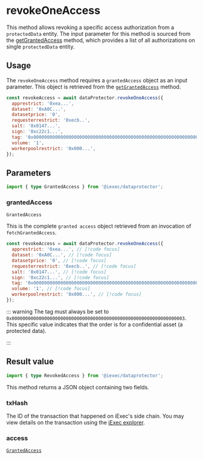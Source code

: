 # revokeOneAccess

This method allows revoking a specific access authorization from a
`protectedData` entity. The input parameter for this method is sourced from the
[getGrantedAccess](getGrantedAccess.md) method, which provides a list of all
authorizations on single `protectedData` entity.

## Usage

The `revokeOneAccess` method requires a `grantedAccess` object as an input
parameter. This object is retrieved from the
[`getGrantedAccess`](./getGrantedAccess.md) method.

```js
const revokeAccess = await dataProtector.revokeOneAccess({
  apprestrict: '0xea...',
  dataset: '0xA0C...',
  datasetprice: '0',
  requesterrestrict: '0xecb..',
  salt: '0x0147...',
  sign: '0xc22c1...',
  tag: '0x0000000000000000000000000000000000000000000000000000000000000003',
  volume: '1',
  workerpoolrestrict: '0x000...',
});
```

## Parameters

```ts
import { type GrantedAccess } from '@iexec/dataprotector';
```

### grantedAccess

`GrantedAccess`

This is the complete `granted access` object retrieved from an invocation of
`fetchGrantedAccess`.

```js
const revokeAccess = await dataProtector.revokeOneAccess({
  apprestrict: '0xea...', // [!code focus]
  dataset: '0xA0C...', // [!code focus]
  datasetprice: '0', // [!code focus]
  requesterrestrict: '0xecb..', // [!code focus]
  salt: '0x0147...', // [!code focus]
  sign: '0xc22c1...', // [!code focus]
  tag: '0x0000000000000000000000000000000000000000000000000000000000000003', // [!code focus]
  volume: '1', // [!code focus]
  workerpoolrestrict: '0x000...', // [!code focus]
});
```

::: warning The tag must always be set to
`0x0000000000000000000000000000000000000000000000000000000000000003`. This
specific value indicates that the order is for a confidential asset (a protected
data).

:::

## Result value

```ts
import { type RevokedAccess } from '@iexec/dataprotector';
```

This method returns a JSON object containing two fields.

### txHash

The ID of the transaction that happened on iExec's side chain. You may view
details on the transaction using the [iExec explorer](https://explorer.iex.ec).

### access

[`GrantedAccess`](../types.md#grantedaccess)
